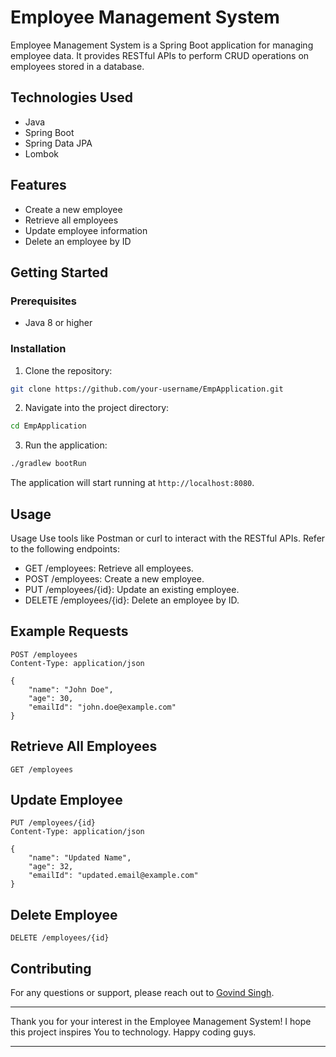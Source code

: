# Employee Management System

Employee Management System is a Spring Boot application for managing employee data. It provides RESTful APIs to perform CRUD operations on employees stored in a database.

## Technologies Used
- Java
- Spring Boot
- Spring Data JPA
- Lombok


## Features
- Create a new employee
- Retrieve all employees
- Update employee information
- Delete an employee by ID

## Getting Started

### Prerequisites
- Java 8 or higher

### Installation

1. Clone the repository:
  ```bash
  git clone https://github.com/your-username/EmpApplication.git
  ```

2. Navigate into the project directory:
  ```bash
  cd EmpApplication
  ```


3. Run the application:
  ```bash
  ./gradlew bootRun
  ```

The application will start running at ```http://localhost:8080```.

## Usage

Usage
Use tools like Postman or curl to interact with the RESTful APIs. Refer to the following endpoints:

- GET /employees: Retrieve all employees.
- POST /employees: Create a new employee.
- PUT /employees/{id}: Update an existing employee.
- DELETE /employees/{id}: Delete an employee by ID.

  
## Example Requests
```http
POST /employees
Content-Type: application/json

{
    "name": "John Doe",
    "age": 30,
    "emailId": "john.doe@example.com"
}
```


## Retrieve All Employees
```http
GET /employees
```

## Update Employee
```http
PUT /employees/{id}
Content-Type: application/json

{
    "name": "Updated Name",
    "age": 32,
    "emailId": "updated.email@example.com"
}
```

## Delete Employee
```http
DELETE /employees/{id}
```

## Contributing

For any questions or support, please reach out to [Govind Singh](mailto:govindsinghrathore1997@gmail.com).

---

Thank you for your interest in the Employee Management System! I hope this project inspires You to technology. Happy coding guys.

---
